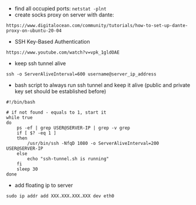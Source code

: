 - find all occupied ports: `netstat -plnt`
- create socks proxy on server with dante:
```
https://www.digitalocean.com/community/tutorials/how-to-set-up-dante-proxy-on-ubuntu-20-04
```
- SSH Key-Based Authentication
```
https://www.youtube.com/watch?v=vpk_1gldOAE
```
- keep ssh tunnel alive
```
ssh -o ServerAliveInterval=600 username@server_ip_address
```
- bash script to always run ssh tunnel and keep it alive (public and private key set should be established before)
```
#!/bin/bash

# if not found - equals to 1, start it
while true
do
    ps -ef | grep USER@SERVER-IP | grep -v grep
    if [ $? -eq 1 ]
    then
        /usr/bin/ssh -NfqD 1080 -o ServerAliveInterval=200 USER@SERVER-IP
    else
        echo "ssh-tunnel.sh is running"
    fi
    sleep 30
done
```
- add floating ip to server
```
sudo ip addr add XXX.XXX.XXX.XXX dev eth0
```
